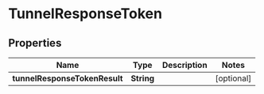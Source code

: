 # TunnelResponseToken

## Properties
Name | Type | Description | Notes
------------ | ------------- | ------------- | -------------
**tunnelResponseTokenResult** | **String** |  |  [optional]
